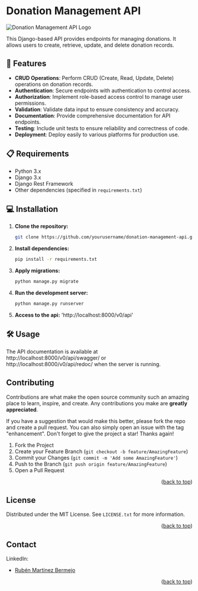 # Donation Management API

![Donation Management API Logo](https://example.com/logo.png)

This Django-based API provides endpoints for managing donations. It allows users to create, retrieve, update, and delete donation records.

## 🚀 Features

- **CRUD Operations**: Perform CRUD (Create, Read, Update, Delete) operations on donation records.
- **Authentication**: Secure endpoints with authentication to control access.
- **Authorization**: Implement role-based access control to manage user permissions.
- **Validation**: Validate data input to ensure consistency and accuracy.
- **Documentation**: Provide comprehensive documentation for API endpoints.
- **Testing**: Include unit tests to ensure reliability and correctness of code.
- **Deployment**: Deploy easily to various platforms for production use.

## 📋 Requirements

- Python 3.x
- Django 3.x
- Django Rest Framework
- Other dependencies (specified in `requirements.txt`)

## 💻 Installation

1. **Clone the repository:**
   ```bash
   git clone https://github.com/yourusername/donation-management-api.git
2. **Install dependencies:**
   ```bash
   pip install -r requirements.txt
3. **Apply migrations:**
   ```bash
   python manage.py migrate
4. **Run the development server:**
   ```bash
   python manage.py runserver
5. **Access to the api:**
    'http://localhost:8000/v0/api'

## 🛠️ Usage

The API documentation is available at http://localhost:8000/v0/api/swagger/ or http://localhost:8000/v0/api/redoc/ when the server is running.

## Contributing

Contributions are what make the open source community such an amazing place to learn, inspire, and create. Any contributions you make are **greatly appreciated**.

If you have a suggestion that would make this better, please fork the repo and create a pull request. You can also simply open an issue with the tag "enhancement".
Don't forget to give the project a star! Thanks again!

1. Fork the Project
2. Create your Feature Branch (`git checkout -b feature/AmazingFeature`)
3. Commit your Changes (`git commit -m 'Add some AmazingFeature'`)
4. Push to the Branch (`git push origin feature/AmazingFeature`)
5. Open a Pull Request

<p align="right">(<a href="#top">back to top</a>)</p>

<!-- LICENSE -->
## License

Distributed under the MIT License. See `LICENSE.txt` for more information.

<p align="right">(<a href="#top">back to top</a>)</p>

## Contact

LinkedIn:
- [Rubén Martínez Bermejo](https://es.linkedin.com/in/ruben-martinez-bermejo)

<p align="right">(<a href="#top">back to top</a>)</p>